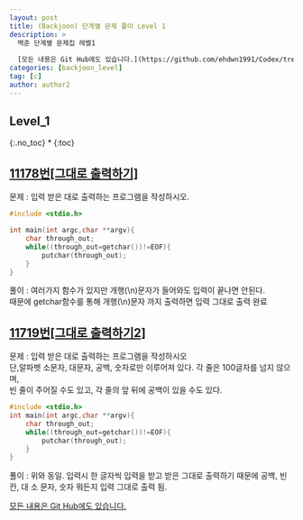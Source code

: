 ```yaml
---
layout: post
title: (Backjoon) 단계별 문제 풀이 Level 1
description: >
  백준 단계별 문제집 레벨1
  
  [모든 내용은 Git Hub에도 있습니다.](https://github.com/ehdwn1991/Codex/tree/master/backjoon/Level_1)
categories: [backjoon_level]
tag: [c]
author: author2
---
```

## Level_1
{:.no_toc}
* 
{:toc}



## [11178번[그대로 출력하기]](https://www.acmicpc.net/problem/11718)

문제 : 입력 받은 대로 출력하는 프로그램을 작성하시오.  

```c
#include <stdio.h>

int main(int argc,char **argv){
	char through_out;
	while((through_out=getchar())!=EOF){
		putchar(through_out);
	}	
}

```

풀이 : 여러가지 함수가 있지만 개행(\n)문자가 들어와도 입력이 끝나면 안된다.  
때문에 getchar함수를 통해 개행(\n)문자 까지 출력하면 입력 그대로 출력 완료  



## [11719번[그대로 출력하기2]](https://www.acmicpc.net/problem/11719)


문제 : 입력 받은 대로 출력하는 프로그램을 작성하시오  
단,알파벳 소문자, 대문자, 공백, 숫자로만 이루어져 있다. 각 줄은 100글자를 넘지 않으며,  
빈 줄이 주어질 수도 있고, 각 줄의 앞 뒤에 공백이 있을 수도 있다.  

```c
#include <stdio.h>
int main(int argc,char **argv){
	char through_out;
	while((through_out=getchar())!=EOF){
		putchar(through_out);
	}	
}
```

풀이 : 위와 동일. 입력시 한 글자씩 입력을 받고 받은 그대로 출력하기 때문에 공백, 빈칸, 대 소 문자, 숫자 뭐든지 입력 그대로 출력 됨.



[모든 내용은 Git Hub에도 있습니다.](https://github.com/ehdwn1991/Codex/tree/master/backjoon/Level_1)
